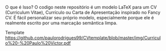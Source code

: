 O que é Isso?
O codigo neste repositório é um modelo LaTeX para um CV (Curriculum Vitae), Currículo ou Carta de Apresentação inspirado no  Fancy CV. É fácil personalizar seu próprio modelo, especialmente porque ele é realmente escrito por uma marcação semântica limpa.

Template
https://github.com/paulorodrigues99/CVtemplate/blob/master/img/Curriculo%20-%20Paulo%20Victor.pdf